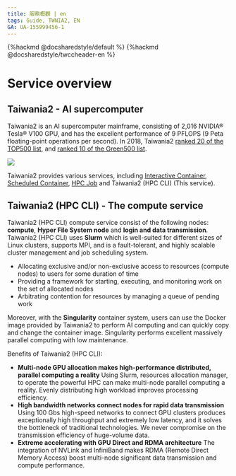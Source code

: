 ```yaml
---
title: 服務概觀 | en
tags: Guide, TWNIA2, EN
GA: UA-155999456-1
---
```


{%hackmd @docsharedstyle/default %}
{%hackmd @docsharedstyle/twccheader-en %}

# Service overview

## Taiwania2 - AI supercomputer

Taiwania2 is an AI supercomputer mainframe, consisting of 2,016 NVIDIA® Tesla® V100 GPU, and has the excellent performance of 9 PFLOPS (9 Peta floating-point operations per second). In 2018, Taiwania2 [ranked 20 of the TOP500 list](https://www.top500.org/system/179590/), and [ranked 10 of the Green500 list](https://www.top500.org/lists/green500/2018/11/).


![](https://twcc-wordpress-file.cos.twcc.ai/wp-content/uploads/2019/09/19130553/1-2.png)


Taiwania2 provides various services, including  [Interactive Container](https://man.twcc.ai/@twccdocs/doc-ccs-main-en), [Scheduled Container](https://man.twcc.ai/@twccdocs/HyMqnHupV?type=view),  [HPC Job](https://man.twcc.ai/@twccdocs/HyVzTSOpN?type=view) and Taiwania2 (HPC CLI) (This service).


## Taiwania2 (HPC CLI) - The compute service


Taiwania2 (HPC CLI) compute service consist of the following nodes: **compute**, **Hyper File System node** and **login and data transmission**. Taiwania2 (HPC CLI) uses **Slurm** which is well-suited for different sizes of Linux clusters, supports MPI, and is a fault-tolerant, and highly scalable cluster management and job scheduling system.
- Allocating exclusive and/or non-exclusive access to resources (compute nodes) to users for some duration of time
- Providing a framework for starting, executing, and monitoring work on the set of allocated nodes
- Arbitrating contention for resources by managing a queue of pending work

Moreover, with the **Singularity** container system, users can use the Docker image provided by Taiwania2 to perform AI computing and can quickly copy and change the container image. Singularity performs excellent massively parallel computing with low maintenance.

Benefits of Taiwania2 (HPC CLI):

- **Multi-node GPU allocation makes high-performance distributed, parallel computing a reality**
    Using Slurm, resources allocation manager, to operate the powerful HPC can make multi-node parallel computing a reality. Evenly distributing high workload improves processing efficiency.
- **High bandwidth networks connect nodes for rapid data transmission**
    Using 100 Gbs high-speed networks to connect GPU clusters produces exceptionally high throughput and extremely low latency, and it solves the bottleneck of traditional technologies. We never compromise on the transmission efficiency of huge-volume data.
- **Extreme accelerating with GPU Direct and RDMA architecture**
    The integration of NVLink and InfiniBand makes RDMA (Remote Direct Memory Access) boost multi-node significant data transmission and compute performance.
